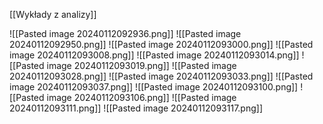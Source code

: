 [[Wykłady z analizy]]


![[Pasted image 20240112092936.png]]
![[Pasted image 20240112092950.png]]
![[Pasted image 20240112093000.png]]
![[Pasted image 20240112093008.png]]
![[Pasted image 20240112093014.png]]
![[Pasted image 20240112093019.png]]
![[Pasted image 20240112093028.png]]
![[Pasted image 20240112093033.png]]
![[Pasted image 20240112093037.png]]
![[Pasted image 20240112093100.png]]
![[Pasted image 20240112093106.png]]
![[Pasted image 20240112093111.png]]
![[Pasted image 20240112093117.png]]
